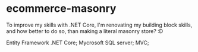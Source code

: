 # ecommerce-masonry
To improve my skills with .NET Core, I'm renovating my building block skills, and how better to do so, than making a literal masonry store? :D

Entity Framework .NET Core;
Mycrosoft SQL server;
MVC;
